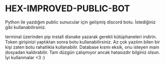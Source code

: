 # HEX-IMPROVED-PUBLIC-BOT
 Python ile yazdığım public sunucular için gelişmiş discord botu. İstediğiniz gibi kullanabilirsiniz.

 terminal üzerinden pip install disnake yazarak gerekli kütüphaneleri indirin.
 Token girişinizi yaptıktan sonra botu kullanabilirsiniz. Az çok yazılım bilen bir kişi zaten botu rahatlıkla kullanabilir. Database kısmı eksik, onu isteyen main dosyadan kaldırabilir. Tam düzgün çalışmıyor ancak hatasızdır bilginiz olsun. İyi kullanmalar <3 :)
